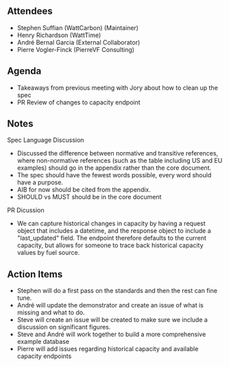 ## Attendees

-   Stephen Suffian (WattCarbon) (Maintainer)
-   Henry Richardson (WattTime)
-   André Bernal Garcia (External Collaborator)
-   Pierre Vogler-Finck (PierreVF Consulting)

## Agenda
- Takeaways from previous meeting with Jory about how to clean up the spec
- PR Review of changes to capacity endpoint

## Notes
Spec Language Discussion
- Discussed the difference between normative and transitive references, where non-normative references (such as the table including US and EU examples) should go in the appendix rather than the core document. 
- The spec should have the fewest words possible, every word should have a purpose.
- AIB for now should be cited from the appendix.
- SHOULD vs MUST should be in the core document

PR Dicussion

- We can capture historical changes in capacity by having a request object that includes a datetime, and the response object to include a "last_updated" field. The endpoint therefore defaults to the current capacity, but allows for someone to trace back historical capacity values by fuel source.
    
## Action Items

- Stephen will do a first pass on the standards and then the rest can fine tune.
- André will update the demonstrator and create an issue of what is missing and what to do.
- Steve will create an issue will be created to make sure we include a discussion on significant figures.
- Steve and André will work together to build a more comprehensive example database
- Pierre will add issues regarding historical capacity and available capacity endpoints
